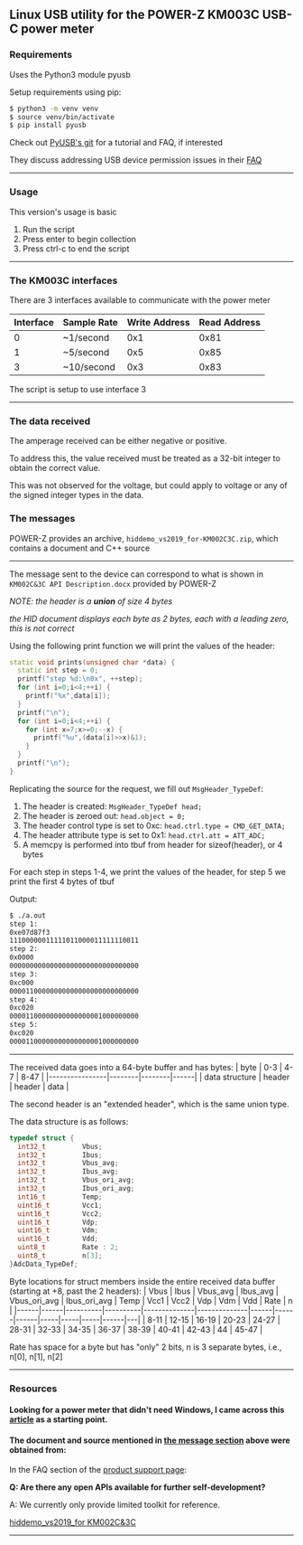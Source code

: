 ## Linux USB utility for the POWER-Z KM003C USB-C power meter
### Requirements
Uses the Python3 module pyusb

Setup requirements using pip:
```bash
$ python3 -m venv venv
$ source venv/bin/activate
$ pip install pyusb
```
Check out [PyUSB's git](https://github.com/pyusb/pyusb) for a tutorial and FAQ, if interested

They discuss addressing USB device permission issues in their [FAQ](https://github.com/pyusb/pyusb/blob/master/docs/faq.rst#how-to-practically-deal-with-permission-issues-on-linux)
___
### Usage
This version's usage is basic
1) Run the script
2) Press enter to begin collection
3) Press ctrl-c to end the script
___
### The KM003C interfaces
There are 3 interfaces available to communicate with the power meter

| Interface | Sample Rate | Write Address | Read Address |
|-----------|-------------|---------------|--------------|
|    0      | ~1/second   |     0x1       |     0x81     |
|    1      | ~5/second   |     0x5       |     0x85     |
|    3      | ~10/second  |     0x3       |     0x83     |

The script is setup to use interface 3
___
### The data received

The amperage received can be either negative or positive.

To address this, the value received must be treated as a 32-bit integer to obtain the correct value.

This was not observed for the voltage, but could apply to voltage or any of the signed integer types in the data.

### The messages

POWER-Z provides an archive, `hiddemo_vs2019_for-KM002C3C.zip`, which contains a document and C++ source
___

The message sent to the device can correspond to what is shown in `KM002C&3C API Description.docx` provided by POWER-Z

*NOTE: the header is a* ***union*** *of size 4 bytes*

*the HID document displays each byte as 2 bytes, each with a leading zero, this is not correct*

Using the following print function we will print the values of the header:
```c++
static void prints(unsigned char *data) {
  static int step = 0;
  printf("step %d:\n0x", ++step);
  for (int i=0;i<4;++i) {
    printf("%x",data[i]);
  }
  printf("\n");
  for (int i=0;i<4;++i) {
    for (int x=7;x>=0;--x) {
      printf("%u",(data[i]>>x)&1);
    }
  }
  printf("\n");
}
```

Replicating the source for the request, we fill out `MsgHeader_TypeDef`:

1) The header is created: `MsgHeader_TypeDef head;`
2) The header is zeroed out: `head.object = 0;`
3) The header control type is set to 0xc: `head.ctrl.type = CMD_GET_DATA;`
4) The header attribute type is set to 0x1: `head.ctrl.att = ATT_ADC;`
5) A memcpy is performed into tbuf from header for sizeof(header), or 4 bytes

For each step in steps 1-4, we print the values of the header, for step 5 we print the first 4 bytes of tbuf

Output:
```bash
$ ./a.out
step 1:
0xe07d87f3
11100000011111011000011111110011
step 2:
0x0000
00000000000000000000000000000000
step 3:
0xc000
00001100000000000000000000000000
step 4:
0xc020
00001100000000000000001000000000
step 5:
0xc020
00001100000000000000001000000000
```
___

The received data goes into a 64-byte buffer and has bytes:
|      byte      |  0-3   |   4-7  | 8-47 |
|----------------|--------|--------|------|
| data structure | header | header | data |

The second header is an "extended header", which is the same union type.

The data structure is as follows:
```c++
typedef struct {
  int32_t         Vbus;
  int32_t         Ibus;
  int32_t         Vbus_avg;
  int32_t         Ibus_avg;
  int32_t         Vbus_ori_avg;
  int32_t         Ibus_ori_avg;
  int16_t         Temp;
  uint16_t        Vcc1;
  uint16_t        Vcc2;
  uint16_t        Vdp;
  uint16_t        Vdm;
  uint16_t        Vdd;
  uint8_t         Rate : 2;
  uint8_t         n[3];
}AdcData_TypeDef;
```
Byte locations for struct members inside the entire received data buffer (starting at +8, past the 2 headers):
| Vbus | Ibus | Vbus_avg | Ibus_avg | Vbus_ori_avg | Ibus_ori_avg | Temp | Vcc1 | Vcc2 | Vdp | Vdm | Vdd | Rate | n |
|------|------|----------|----------|--------------|--------------|------|------|------|-----|-----|-----|------|---|
| 8-11 | 12-15 | 16-19   | 20-23    | 24-27        | 28-31        | 32-33 | 34-35 | 36-37 | 38-39 | 40-41 | 42-43 | 44 | 45-47 |

Rate has space for a byte but has "only" 2 bits, n is 3 separate bytes, i.e., n[0], n[1], n[2]
___
### Resources
#### Looking for a power meter that didn't need Windows, I came across this [article](https://www.anandtech.com/show/18944/usbc-power-metering-with-the-chargerlab-km003c-a-google-twinkie-alternative) as a starting point.

#### The document and source mentioned in [the message section](#the-messages) above were obtained from:

In the FAQ section of the [product support page](https://www.chargerlab.com/km003c-km002c-technical-support/):

__Q: Are there any open APIs available for further self-development?__

A: We currently only provide limited toolkit for reference.

[hiddemo_vs2019_for KM002C&3C](https://www.chargerlab.com/wp-content/uploads/2019/05/hiddemo_vs2019_for-KM002C3C.zip)
___
